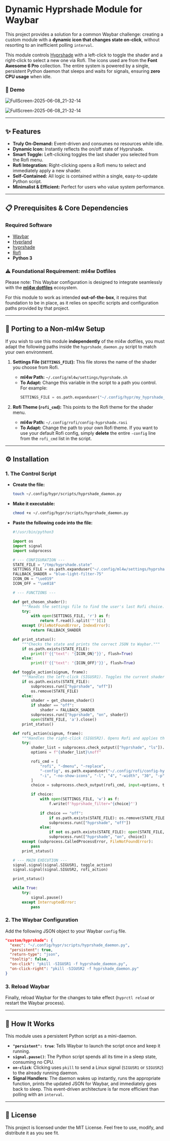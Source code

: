 # Dynamic Hyprshade Module for Waybar

This project provides a solution for a common Waybar challenge: creating a custom module with a **dynamic icon that changes state on-click**, without resorting to an inefficient polling `interval`.

This module controls [Hyprshade](https://github.com/loqusion/hyprshade) with a left-click to toggle the shader and a right-click to select a new one via Rofi. The icons used are from the **Font Awesome 6 Pro** collection. The entire system is powered by a single, persistent Python daemon that sleeps and waits for signals, ensuring **zero CPU usage** when idle.

### 🎥 Demo

![FullScreen-2025-06-08_21-32-14](https://github.com/j5onrf/dots/blob/main/waybar/May17-2025-Updates/themes/Ghost-Modern-Matugen/Hyprshade-Script/python-solution/Full-Setup/FullScreen-2025-06-09_18-06-12.png)

![FullScreen-2025-06-08_21-32-14](https://github.com/user-attachments/assets/384aa71a-586b-45c5-893a-94218e6f92e8)

---

## ✨ Features

*   **Truly On-Demand:** Event-driven and consumes no resources while idle.
*   **Dynamic Icon:** Instantly reflects the on/off state of Hyprshade.
*   **Smart Toggle:** Left-clicking toggles the last shader you selected from the Rofi menu.
*   **Rofi Integration:** Right-clicking opens a Rofi menu to select and immediately apply a new shader.
*   **Self-Contained:** All logic is contained within a single, easy-to-update Python script.
*   **Minimalist & Efficient:** Perfect for users who value system performance.

---

## 📋 Prerequisites & Core Dependencies

### Required Software
*   [Waybar](https://github.com/Alexays/Waybar)
*   [Hyprland](https://hyprland.org/)
*   [hyprshade](https://github.com/loqusion/hyprshade)
*   [Rofi](https://github.com/davatorium/rofi)
*   **Python 3**

### ⚠️ Foundational Requirement: ml4w Dotfiles

Please note: This Waybar configuration is designed to integrate seamlessly with the **[ml4w dotfiles](https://github.com/ml4w/dotfiles)** ecosystem.

For this module to work as intended **out-of-the-box**, it requires that foundation to be in place, as it relies on specific scripts and configuration paths provided by that project.

---

## 🔧 Porting to a Non-ml4w Setup

If you wish to use this module **independently** of the ml4w dotfiles, you must adapt the following paths inside the `hyprshade_daemon.py` script to match your own environment.

1.  **Settings File (`SETTINGS_FILE`):** This file stores the name of the shader you choose from Rofi.
    *   **ml4w Path:** `~/.config/ml4w/settings/hyprshade.sh`
    *   **To Adapt:** Change this variable in the script to a path you control. For example:
        ```python
        SETTINGS_FILE = os.path.expanduser("~/.config/hypr/my_hyprshade_settings.sh")
        ```

2.  **Rofi Theme (`rofi_cmd`):** This points to the Rofi theme for the shader menu.
    *   **ml4w Path:** `~/.config/rofi/config-hyprshade.rasi`
    *   **To Adapt:** Change the path to your own Rofi theme. If you want to use your default Rofi config, simply **delete** the entire `-config` line from the `rofi_cmd` list in the script.

---

## ⚙️ Installation

### 1. The Control Script

*   **Create the file:**
    ```bash
    touch ~/.config/hypr/scripts/hyprshade_daemon.py
    ```

*   **Make it executable:**
    ```bash
    chmod +x ~/.config/hypr/scripts/hyprshade_daemon.py
    ```

*   **Paste the following code into the file:**

    ```python
    #!/usr/bin/python3

    import os
    import signal
    import subprocess

    # --- CONFIGURATION ---
    STATE_FILE = "/tmp/hyprshade.state"
    SETTINGS_FILE = os.path.expanduser("~/.config/ml4w/settings/hyprshade.sh")
    FALLBACK_SHADER = "blue-light-filter-75"
    ICON_ON = "\ue019"
    ICON_OFF = "\ue018"

    # --- FUNCTIONS ---

    def get_chosen_shader():
        """Reads the settings file to find the user's last Rofi choice."""
        try:
            with open(SETTINGS_FILE, 'r') as f:
                return f.read().split('"')[1]
        except (FileNotFoundError, IndexError):
            return FALLBACK_SHADER

    def print_status():
        """Checks the state and prints the correct JSON to Waybar."""
        if os.path.exists(STATE_FILE):
            print(f'{{"text": "{ICON_ON}"}}', flush=True)
        else:
            print(f'{{"text": "{ICON_OFF}"}}', flush=True)

    def toggle_action(signum, frame):
        """Handles the left-click (SIGUSR1). Toggles the current shader."""
        if os.path.exists(STATE_FILE):
            subprocess.run(["hyprshade", "off"])
            os.remove(STATE_FILE)
        else:
            shader = get_chosen_shader()
            if shader == "off":
                shader = FALLBACK_SHADER
            subprocess.run(["hyprshade", "on", shader])
            open(STATE_FILE, 'a').close()
        print_status()

    def rofi_action(signum, frame):
        """Handles the right-click (SIGUSR2). Opens Rofi and applies the choice."""
        try:
            shader_list = subprocess.check_output(["hyprshade", "ls"]).decode('utf-8').strip()
            options = f"{shader_list}\noff"

            rofi_cmd = [
                "rofi", "-dmenu", "-replace",
                "-config", os.path.expanduser("~/.config/rofi/config-hyprshade.rasi"),
                "-i", "-no-show-icons", "-l", "4", "-width", "30", "-p", "Hyprshade"
            ]
            choice = subprocess.check_output(rofi_cmd, input=options, text=True).strip()

            if choice:
                with open(SETTINGS_FILE, 'w') as f:
                    f.write(f'hyprshade_filter="{choice}"')
                
                if choice == "off":
                    if os.path.exists(STATE_FILE): os.remove(STATE_FILE)
                    subprocess.run(["hyprshade", "off"])
                else:
                    if not os.path.exists(STATE_FILE): open(STATE_FILE, 'a').close()
                    subprocess.run(["hyprshade", "on", choice])
        except (subprocess.CalledProcessError, FileNotFoundError):
            pass
        print_status()

    # --- MAIN EXECUTION ---
    signal.signal(signal.SIGUSR1, toggle_action)
    signal.signal(signal.SIGUSR2, rofi_action)

    print_status()

    while True:
        try:
            signal.pause()
        except InterruptedError:
            pass
    ```

### 2. The Waybar Configuration

Add the following JSON object to your Waybar `config` file.

```json
"custom/hyprshade": {
  "exec": "~/.config/hypr/scripts/hyprshade_daemon.py",
  "persistent": true,
  "return-type": "json",
  "tooltip": false,
  "on-click": "pkill -SIGUSR1 -f hyprshade_daemon.py",
  "on-click-right": "pkill -SIGUSR2 -f hyprshade_daemon.py"
}
```

### 3. Reload Waybar

Finally, reload Waybar for the changes to take effect (`hyprctl reload` or restart the Waybar process).

---

## 🧠 How It Works

This module uses a persistent Python script as a mini-daemon.
*   **`"persistent": true`**: Tells Waybar to launch the script once and keep it running.
*   **`signal.pause()`**: The Python script spends all its time in a sleep state, consuming no CPU.
*   **`on-click`**: Clicking uses `pkill` to send a Linux signal (`SIGUSR1` or `SIGUSR2`) to the already running daemon.
*   **Signal Handlers**: The daemon wakes up instantly, runs the appropriate function, prints the updated JSON for Waybar, and immediately goes back to sleep. This event-driven architecture is far more efficient than polling with an `interval`.

---

## 📜 License

This project is licensed under the MIT License. Feel free to use, modify, and distribute it as you see fit.
